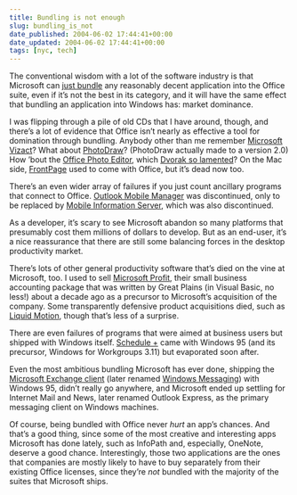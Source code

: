 ```yaml
---
title: Bundling is not enough
slug: bundling_is_not
date_published: 2004-06-02 17:44:41+00:00
date_updated: 2004-06-02 17:44:41+00:00
tags: [nyc, tech]
---
```

The conventional wisdom with a lot of the software industry is that Microsoft can [just bundle](http://www.google.com/search?num=100&amp;q=microsoft+%22just+bundle%22+office&amp;btnG=Search) any reasonably decent application into the Office suite, even if it’s not the best in its category, and it will have the same effect that bundling an application into Windows has: market dominance.

I was flipping through a pile of old CDs that I have around, though, and there’s a lot of evidence that Office isn’t nearly as effective a tool for domination through bundling. Anybody other than me remember [Microsoft Vizact](http://www.microsoft.com/office/previous/vizact/default.asp)? What about [PhotoDraw](http://www.microsoft.com/office/previous/photodraw/default.asp)? (PhotoDraw actually made to a version 2.0) How ’bout the [Office Photo Editor](http://pubs.logicalexpressions.com/Pub0009/LPMArticle.asp?ID=298), which [Dvorak so lamented](http://www.pcmag.com/print_article/0,1761,a=121672,00.asp)? On the Mac side, [FrontPage](http://www.microsoft.com/presspass/press/1997/Jan97/macpr.asp) used to come with Office, but it’s dead now too.

There’s an even wider array of failures if you just count ancillary programs that connect to Office. [Outlook Mobile Manager](http://www.microsoft.com/miserver/techinfo/omm/default.asp) was discontinued, only to be replaced by [Mobile Information Server](http://www.microsoft.com/exchange/evaluation/previous/miserver/), which was also discontinued.

As a developer, it’s scary to see Microsoft abandon so many platforms that presumably cost them millions of dollars to develop. But as an end-user, it’s a nice reassurance that there are still some balancing forces in the desktop productivity market.

There’s lots of other general productivity software that’s died on the vine at Microsoft, too. I used to sell [Microsoft Profit](http://smartlink.net/~stevet/signal/msprofit.htm), their small business accounting package that was written by Great Plains (in Visual Basic, no less!) about a decade ago as a precursor to Microsoft’s acquisition of the company. Some transparently defensive product acquisitions died, such as [Liquid Motion](http://www.microsoft.com/office/previous/liquidmotion/), though that’s less of a surprise.

There are even failures of programs that were aimed at business users but shipped with Windows itself. [Schedule +](http://www.microsoft.com/office/previous/scheduleplus/default.asp) came with Windows 95 (and its precursor, Windows for Workgroups 3.11) but evaporated soon after.

Even the most ambitious bundling Microsoft has ever done, shipping the [Microsoft Exchange client](http://www.indiana.edu/~uits/telecom/messaging/whatexchange.html) (later renamed [Windows Messaging](http://support.microsoft.com/default.aspx?scid=kb;EN-US;q192917)) with Windows 95, didn’t really go anywhere, and Microsoft ended up settling for Internet Mail and News, later renamed Outlook Express, as the primary messaging client on Windows machines.

Of course, being bundled with Office never *hurt* an app’s chances. And that’s a good thing, since some of the most creative and interesting apps Microsoft has done lately, such as InfoPath and, especially, OneNote, deserve a good chance. Interestingly, those two applications are the ones that companies are mostly likely to have to buy separately from their existing Office licenses, since they’re *not* bundled with the majority of the suites that Microsoft ships.
